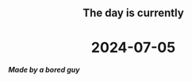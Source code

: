 <h2 align=center>The day is currently</h2>
<h1 align=center><!--TIME BEGIN-->2024-07-05<!--TIME END--></h1>
<h5>Made by a bored guy</h5>
